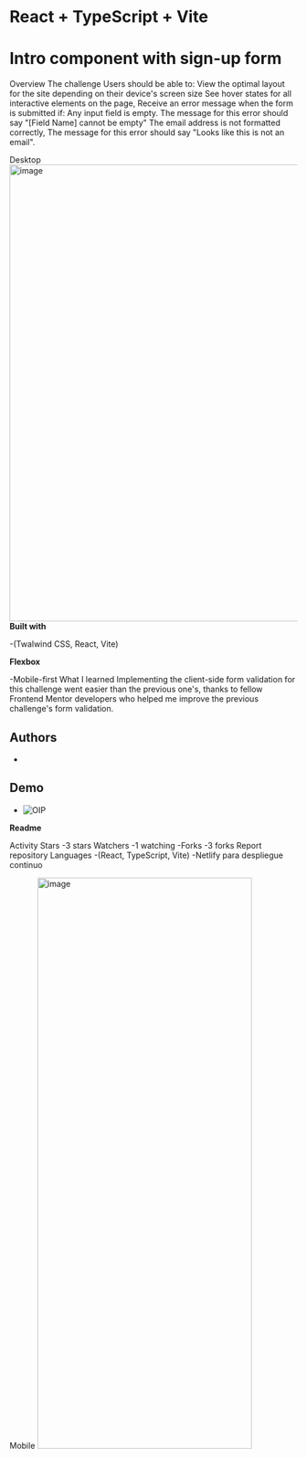 # React + TypeScript + Vite

# Intro component with sign-up form

Overview
The challenge
Users should be able to:
View the optimal layout for the site depending on their device's screen size
See hover states for all interactive elements on the page, Receive an error message when the form is submitted if:
Any input field is empty. The message for this error should say "[Field Name] cannot be empty"
The email address is not formatted correctly, The message for this error should say "Looks like this is not an email".
 
Desktop
<img width="1440" height="800" alt="image" src="https://github.com/user-attachments/assets/30967d93-db9c-419a-b65e-f5ff4741d9e1" />
**Built with**

-(Twalwind CSS, React, Vite) 

**Flexbox**

-Mobile-first
What I learned Implementing the client-side form validation for this challenge went easier than the previous one's, thanks to fellow Frontend Mentor developers who helped me improve the previous challenge's form validation.

 ## Authors

-   

## Demo
- ![OIP](https://github.com/user-attachments/assets/0f68c0ad-b2d4-450f-8d86-1e6110c178cd)



**Readme**

 Activity
Stars
-3 stars
Watchers
-1 watching
-Forks
-3 forks
Report repository
Languages
-(React, TypeScript, Vite)
-Netlify para despliegue continuo
 
Mobile
<img width="375" height="1000" alt="image" src="https://github.com/user-attachments/assets/09dae1ee-4508-4333-bba6-9231fb666806" />
